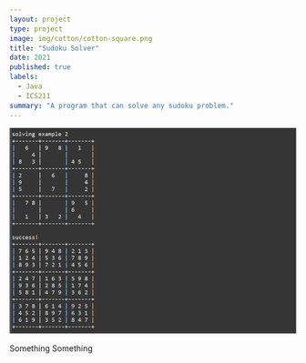 ```yaml
---
layout: project
type: project
image: img/cotton/cotton-square.png
title: "Sudoku Solver"
date: 2021
published: true
labels:
  - Java
  - ICS211
summary: "A program that can solve any sudoku problem."
---
```


<img class="img-fluid" src="../img/sudoku-solver.png">

Something Something
